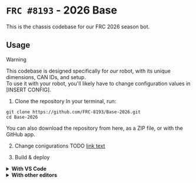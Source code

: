 # `FRC #8193` - 2026 Base

This is the chassis codebase for our FRC 2026 season bot.

## Usage

> [!WARNING]
> This codebase is designed specifically for *our* robot, with its unique dimensions, CAN IDs, and setup.  
> To use it with your robot, you'll likely have to change configuration values in [INSERT CONFIG].

1. Clone the repository
In your terminal, run:
```
git clone https://github.com/FRC-8193/Base-2026.git
cd Base-2026
```
You can also download the repository from here, as a ZIP file, or with the GitHub app.

2. Change conigurations
TODO
[link text](https://github.com/user/repo/blob/branch/path/to/file.ext)

3. Build & deploy
<details>
<summary><strong>With VS Code</strong></summary>  
  
From the WPILib flavour of VS Code, you can press Shift-f5 or use the dropdown menu in the top right to deploy code.
</details>
<details>
<summary><strong>With other editors</strong></summary>

Open a terminal window, either in your editor or separately, run:
```
./gradlew deploy
```
Or, on Windows:
```
.\gradlew.bat deploy
```
<details>

